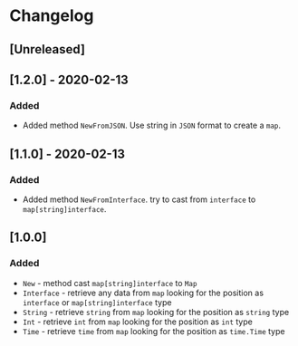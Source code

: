 # Changelog

## [Unreleased]

## [1.2.0] - 2020-02-13
### Added 
 - Added method `NewFromJSON`. Use string in `JSON` format to create a `map`.

## [1.1.0] - 2020-02-13
### Added
 - Added method `NewFromInterface`. try to cast from `interface` to `map[string]interface`.

## [1.0.0]
### Added
 - `New` - method cast `map[string]interface` to `Map`
 - `Interface` - retrieve any data from `map` looking for the position as `interface` or `map[string]interface` type
 - `String` - retrieve `string` from `map` looking for the position as `string` type
 - `Int` - retrieve `int` from `map` looking for the position as `int` type
 - `Time` - retrieve `time` from `map` looking for the position as `time.Time` type
